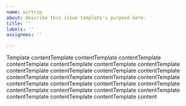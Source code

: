 ```yaml
---
name: airtrip
about: Describe this issue template's purpose here.
title: ''
labels: ''
assignees: ''

---
```


Template contentTemplate contentTemplate contentTemplate contentTemplate contentTemplate contentTemplate contentTemplate contentTemplate contentTemplate contentTemplate contentTemplate contentTemplate contentTemplate contentTemplate contentTemplate contentTemplate contentTemplate contentTemplate contentTemplate contentTemplate contentTemplate contentTemplate contentTemplate contentTemplate contentTemplate contentTemplate content
